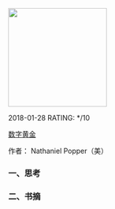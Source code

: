 

<img src="https://images-cn.ssl-images-amazon.com/images/I/81DR3Xq8zIL.jpg" width="200" />



2018-01-28 RATING:  */10



[数字黄金](https://www.amazon.cn/dp/B06XD8FKYD)



作者： Nathaniel Popper（美）



### 一、思考





### 二、书摘
















